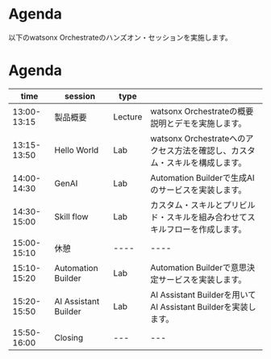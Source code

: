 # Agenda

以下のwatsonx Orchestrateのハンズオン・セッションを実施します。

# Agenda
|time|session|type||
|-------|----|----|---|
|13:00-13:15|製品概要|Lecture|watsonx Orchestrateの概要説明とデモを実施します。|
|13:15-13:50|Hello World|Lab|watsonx Orchestrateへのアクセス方法を確認し、カスタム・スキルを構成します。|
|14:00-14:30|GenAI|Lab|Automation Builderで生成AIのサービスを実装します。|
|14:30-15:00|Skill flow|Lab|カスタム・スキルとプリビルド・スキルを組み合わせてスキルフローを作成します。|
|15:00-15:10|休憩|----|----|
|15:10-15:20|Automation Builder|Lab|Automation Builderで意思決定サービスを実装します。|
|15:20-15:50|AI Assistant Builder|Lab|AI Assistant Builderを用いてAI Assistant Builderを実装します。|
|15:50-16:00|Closing|---|---|